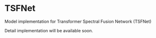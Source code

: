 # TSFNet

Model implementation for Transformer Spectral Fusion Network (TSFNet)

Detail implementation will be available soon.


